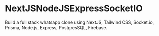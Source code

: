 # NextJSNodeJSExpressSocketIO
Build a full stack whatsapp clone using NextJS, Tailwind CSS, Socket.io, Prisma, Node.js, Express, PostgresSQL, Firebase.

